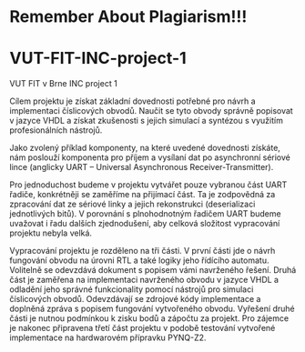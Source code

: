 # Remember About Plagiarism!!!
# VUT-FIT-INC-project-1
VUT FIT v Brne INC project 1

Cílem projektu je získat základní dovednosti potřebné pro návrh a implementaci číslicových
obvodů. Naučit se tyto obvody správně popisovat v jazyce VHDL a získat zkušenosti s jejich
simulací a syntézou s využitím profesionálních nástrojů.

Jako zvolený příklad komponenty, na které uvedené dovednosti získáte, nám poslouží
komponenta pro příjem a vysílaní dat po asynchronní sériové lince (anglicky UART –
Universal Asynchronous Receiver-Transmitter).

Pro jednoduchost budeme v projektu vytvářet pouze vybranou část UART řadiče, konkrétněji
se zaměříme na přijímací část. Ta je zodpovědná za zpracování dat ze sériové linky a jejich
rekonstrukci (deserializaci jednotlivých bitů). V porovnání s plnohodnotným řadičem UART
budeme uvažovat i řadu dalších zjednodušení, aby celková složitost vypracování projektu
nebyla velká.

Vypracování projektu je rozděleno na tři části. V první části jde o návrh fungování obvodu na
úrovni RTL a také logiky jeho řídícího automatu. Volitelně se odevzdává dokument
s popisem vámi navrženého řešení. Druhá část je zaměřena na implementaci navrženého
obvodu v jazyce VHDL a odladění jeho správné funkcionality pomocí nástrojů pro simulaci
číslicových obvodů. Odevzdávají se zdrojové kódy implementace a doplněná zpráva
s popisem fungování vytvořeného obvodu. Vyřešení druhé části je nutnou podmínkou k zisku
bodů a zápočtu za projekt. Pro zájemce je nakonec připravena třetí část projektu v podobě
testování vytvořené implementace na hardwarovém přípravku PYNQ-Z2.
